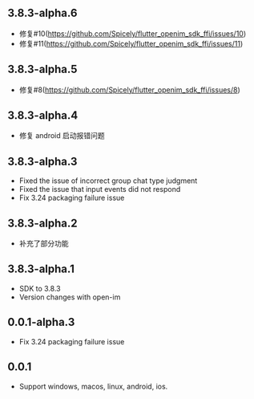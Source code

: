## 3.8.3-alpha.6

- 修复#10(https://github.com/Spicely/flutter_openim_sdk_ffi/issues/10)
- 修复#11(https://github.com/Spicely/flutter_openim_sdk_ffi/issues/11)

## 3.8.3-alpha.5

- 修复#8(https://github.com/Spicely/flutter_openim_sdk_ffi/issues/8)

## 3.8.3-alpha.4

- 修复 android 启动报错问题

## 3.8.3-alpha.3

- Fixed the issue of incorrect group chat type judgment
- Fixed the issue that input events did not respond
- Fix 3.24 packaging failure issue

## 3.8.3-alpha.2

- 补充了部分功能

## 3.8.3-alpha.1

- SDK to 3.8.3
- Version changes with open-im

## 0.0.1-alpha.3

- Fix 3.24 packaging failure issue

## 0.0.1

- Support windows, macos, linux, android, ios.
